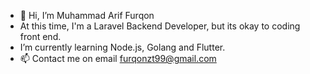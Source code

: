 - 👋 Hi, I’m Muhammad Arif Furqon
- At this time, I'm a Laravel Backend Developer, but its okay to coding front end.
- I’m currently learning Node.js, Golang and Flutter.
- 📫 Contact me on email furqonzt99@gmail.com
